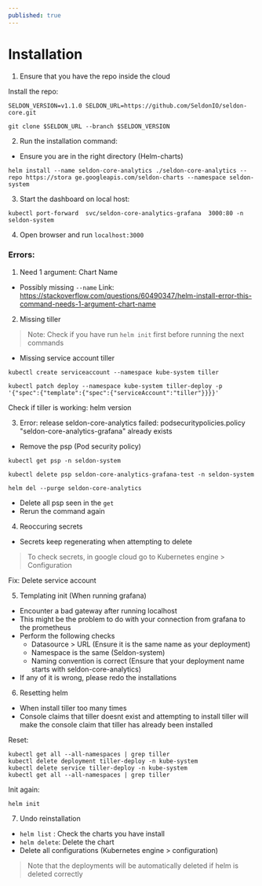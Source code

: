 ```yaml
---
published: true
---
```


# Installation

1. Ensure that you have the repo inside the cloud

Install the repo:
```
SELDON_VERSION=v1.1.0 SELDON_URL=https://github.com/SeldonIO/seldon-core.git

git clone $SELDON_URL --branch $SELDON_VERSION
```

2. Run the installation command:

- Ensure you are in the right directory (Helm-charts)

`helm install --name seldon-core-analytics ./seldon-core-analytics --repo https://stora
ge.googleapis.com/seldon-charts --namespace seldon-system`


3. Start the dashboard on local host:

`kubectl port-forward 
svc/seldon-core-analytics-grafana  3000:80 -n seldon-system`

4. Open browser and run `localhost:3000`

### Errors:

1. Need 1 argument: Chart Name
- Possibly missing `--name`
Link: https://stackoverflow.com/questions/60490347/helm-install-error-this-command-needs-1-argument-chart-name

2. Missing tiller

> Note: Check if you have run `helm init` first before running the next commands

- Missing service account tiller

```
kubectl create serviceaccount --namespace kube-system tiller

kubectl patch deploy --namespace kube-system tiller-deploy -p '{"spec":{"template":{"spec":{"serviceAccount":"tiller"}}}}'
```

Check if tiller is working: helm version

3. Error: release seldon-core-analytics failed: podsecuritypolicies.policy "seldon-core-analytics-grafana" already exists

- Remove the psp (Pod security policy)

```
kubectl get psp -n seldon-system

kubectl delete psp seldon-core-analytics-grafana-test -n seldon-system

helm del --purge seldon-core-analytics
```
- Delete all psp seen in the `get`
- Rerun the command again

4. Reoccuring secrets
- Secrets keep regenerating when attempting to delete

> To check secrets, in google cloud go to Kubernetes engine > Configuration

Fix: Delete service account

5. Templating init (When running grafana)

- Encounter a bad gateway after running localhost
- This might be the problem to do with your connection from grafana to the prometheus
- Perform the following checks
	- Datasource > URL (Ensure it is the same name as your deployment)
    - Namespace is the same (Seldon-system) 
    - Naming convention is correct (Ensure that your deployment name starts with seldon-core-analytics)
- If any of it is wrong, please redo the installations

6. Resetting helm
- When install tiller too many times
- Console claims that tiller doesnt exist and attempting to install tiller will make the console claim that tiller has already been installed

Reset:
```
kubectl get all --all-namespaces | grep tiller
kubectl delete deployment tiller-deploy -n kube-system
kubectl delete service tiller-deploy -n kube-system
kubectl get all --all-namespaces | grep tiller
```

Init again:

`helm init`


7. Undo reinstallation

- `helm list` : Check the charts you have install
- `helm delete`: Delete the chart
- Delete all configurations (Kubernetes engine > configuration)

> Note that the deployments will be automatically deleted if helm is deleted correctly